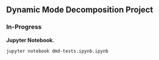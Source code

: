 ## Dynamic Mode Decomposition Project
### In-Progress

**Jupyter Notebook.**

``
jupyter notebook dmd-tests.ipynb.ipynb
``
